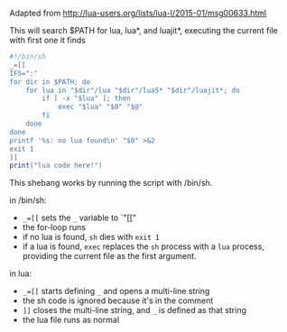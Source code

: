 Adapted from http://lua-users.org/lists/lua-l/2015-01/msg00633.html

This will search $PATH for lua, lua*, and luajit*, executing the current file with first one it finds

```lua
#!/bin/sh
_=[[
IFS=":"
for dir in $PATH; do
    for lua in "$dir"/lua "$dir"/lua5* "$dir"/luajit*; do
        if [ -x "$lua" ]; then
            exec "$lua" "$0" "$@"
        fi
    done
done
printf '%s: no lua found\n' "$0" >&2
exit 1
]]
print("lua code here!")
```

This shebang works by running the script with /bin/sh.

in /bin/sh:
- `_=[[` sets the `_` variable to `"[["
- the for-loop runs
- if no lua is found, `sh` dies with `exit 1`
- if a lua is found, `exec` replaces the `sh` process with a `lua` process, providing the current file as the first argument.

in lua:
- `_=[[` starts defining `_` and opens a multi-line string
- the sh code is ignored because it's in the comment
- `]]` closes the multi-line string, and `_` is defined as that string 
- the lua file runs as normal
